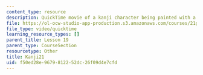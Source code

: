 ```yaml
---
content_type: resource
description: QuickTime movie of a kanji character being painted with a brush.
file: https://ol-ocw-studio-app-production.s3.amazonaws.com/courses/21g-504-japanese-iv-spring-2009/f50ed28e9679812252dc26f09d4e7cfd_Kanji21.mov
file_type: video/quicktime
learning_resource_types: []
parent_title: Lesson 19
parent_type: CourseSection
resourcetype: Other
title: Kanji21
uid: f50ed28e-9679-8122-52dc-26f09d4e7cfd
---
```

